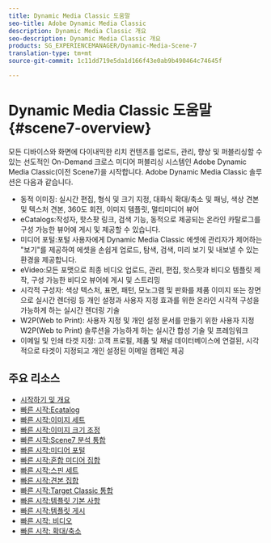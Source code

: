 ```yaml
---
title: Dynamic Media Classic 도움말
seo-title: Adobe Dynamic Media Classic
description: Dynamic Media Classic 개요
seo-description: Dynamic Media Classic 개요
products: SG_EXPERIENCEMANAGER/Dynamic-Media-Scene-7
translation-type: tm+mt
source-git-commit: 1c11dd719e5da1d166f43e0ab9b490464c74645f

---
```



# Dynamic Media Classic 도움말 {#scene7-overview}

모든 디바이스와 화면에 다이내믹한 리치 컨텐츠를 업로드, 관리, 향상 및 퍼블리싱할 수 있는 선도적인 On-Demand 크로스 미디어 퍼블리싱 시스템인 Adobe Dynamic Media Classic(이전 Scene7)을 시작합니다. Adobe Dynamic Media Classic 솔루션은 다음과 같습니다.

* 동적 이미징: 실시간 편집, 형식 및 크기 지정, 대화식 확대/축소 및 패닝, 색상 견본 및 텍스처 견본, 360도 회전, 이미지 템플릿, 멀티미디어 뷰어
* eCatalogs:작성자, 핫스팟 링크, 검색 기능, 동적으로 제공되는 온라인 카탈로그를 구성 가능한 뷰어에 게시 및 제공할 수 있습니다.
* 미디어 포털:포털 사용자에게 Dynamic Media Classic 에셋에 관리자가 제어하는 &quot;보기&quot;를 제공하여 에셋을 손쉽게 업로드, 탐색, 검색, 미리 보기 및 내보낼 수 있는 환경을 제공합니다.
* eVideo:모든 포맷으로 최종 비디오 업로드, 관리, 편집, 핫스팟과 비디오 템플릿 제작, 구성 가능한 비디오 뷰어에 게시 및 스트리밍
* 시각적 구성자: 색상 텍스처, 표면, 패턴, 모노그램 및 판화를 제품 이미지 또는 장면으로 실시간 렌더링 등 개인 설정과 사용자 지정 효과를 위한 온라인 시각적 구성을 가능하게 하는 실시간 렌더링 기술
* W2P(Web to Print): 사용자 지정 및 개인 설정 문서를 만들기 위한 사용자 지정 W2P(Web to Print) 솔루션을 가능하게 하는 실시간 합성 기술 및 프레임워크
* 이메일 및 인쇄 타겟 지정: 고객 프로필, 제품 및 채널 데이터베이스에 연결된, 시각적으로 타겟이 지정되고 개인 설정된 이메일 캠페인 제공

## 주요 리소스

* [시작하기 및 개요](/help/scene7-platform-overview.md)
* [빠른 시작:Ecatalog](/help/quick-start-ecatalog.md)
* [빠른 시작:이미지 세트](/help/quick-start-image-sets.md)
* [빠른 시작:이미지 크기 조정](/help/quick-start-image-sizing.md)
* [빠른 시작:Scene7 분석 통합](/help/quick-start-integrating-scene7-analytics.md)
* [빠른 시작:미디어 포털](/help/quick-start-media-portal-administration.md)
* [빠른 시작:혼합 미디어 집합](/help/quick-start-mixed-media-sets.md)
* [빠른 시작:스핀 세트](/help/quick-start-spin-sets.md)
* [빠른 시작:견본 집합](/help/quick-start-swatch-sets.md)
* [빠른 시작:Target Classic 통합](/help/quick-start-target-classic-integration.md)
* [빠른 시작:템플릿 기본 사항](/help/quick-start-template-basics.md)
* [빠른 시작:템플릿 게시](/help/quick-start-template-publishing.md)
* [빠른 시작: 비디오](/help/quick-start-video.md)
* [빠른 시작: 확대/축소](/help/quick-start-zoom.md)

